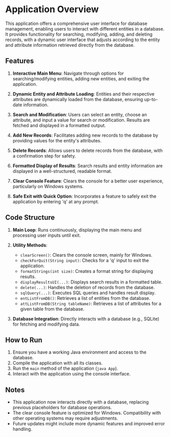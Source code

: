 # Application Overview

This application offers a comprehensive user interface for database management, enabling users to interact with different entities in a database. It provides functionality for searching, modifying, adding, and deleting records, with a dynamic user interface that adjusts according to the entity and attribute information retrieved directly from the database.

## Features

1. **Interactive Main Menu**: Navigate through options for searching/modifying entities, adding new entities, and exiting the application.

2. **Dynamic Entity and Attribute Loading**: Entities and their respective attributes are dynamically loaded from the database, ensuring up-to-date information.

3. **Search and Modification**: Users can select an entity, choose an attribute, and input a value for search or modification. Results are fetched and displayed in a formatted output.

4. **Add New Records**: Facilitates adding new records to the database by providing values for the entity's attributes.

5. **Delete Records**: Allows users to delete records from the database, with a confirmation step for safety.

6. **Formatted Display of Results**: Search results and entity information are displayed in a well-structured, readable format.

7. **Clear Console Feature**: Clears the console for a better user experience, particularly on Windows systems.

8. **Safe Exit with Quick Option**: Incorporates a feature to safely exit the application by entering 'q' at any prompt.

## Code Structure

1. **Main Loop**: Runs continuously, displaying the main menu and processing user inputs until exit.

2. **Utility Methods**:

   - `clearScreen()`: Clears the console screen, mainly for Windows.
   - `checkForQuit(String input)`: Checks for a 'q' input to exit the application.
   - `formatStrings(int size)`: Creates a format string for displaying results.
   - `displayResultsUI(...)`: Displays search results in a formatted table.
   - `delete(...)`: Handles the deletion of records from the database.
   - `sqlQuery(...)`: Executes SQL queries and handles result display.
   - `entListFromDB()`: Retrieves a list of entities from the database.
   - `attListFromDB(String tableName)`: Retrieves a list of attributes for a given table from the database.

3. **Database Integration**: Directly interacts with a database (e.g., SQLite) for fetching and modifying data.

## How to Run

1. Ensure you have a working Java environment and access to the database.
2. Compile the application with all its classes.
3. Run the `main` method of the application (`java App`).
4. Interact with the application using the console interface.

## Notes

- This application now interacts directly with a database, replacing previous placeholders for database operations.
- The clear console feature is optimized for Windows. Compatibility with other operating systems may require adjustments.
- Future updates might include more dynamic features and improved error handling.
